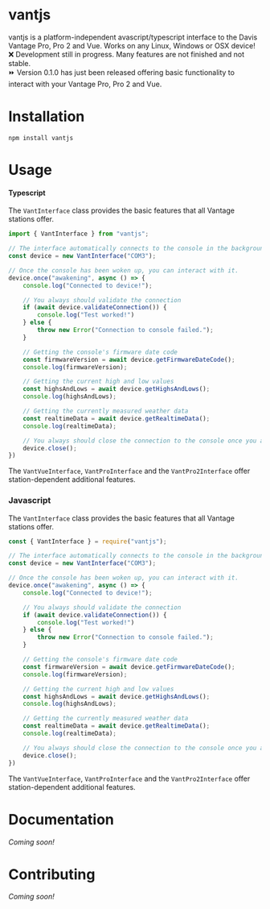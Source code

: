 # vantjs
vantjs is a platform-independent avascript/typescript interface to the Davis Vantage Pro, Pro 2 and Vue. Works on any Linux, Windows or OSX device! <br>
❌ Development still in progress. Many features are not finished and not stable.<br>
⏩ Version 0.1.0 has just been released offering basic functionality to interact with your Vantage Pro, Pro 2 and Vue.

# Installation
```
npm install vantjs
```

# Usage

#### Typescript

The `VantInterface` class provides the basic features that all Vantage stations offer.
```typescript
import { VantInterface } from "vantjs";

// The interface automatically connects to the console in the background and tries to wake it up.
const device = new VantInterface("COM3");

// Once the console has been woken up, you can interact with it.
device.once("awakening", async () => {
    console.log("Connected to device!");

    // You always should validate the connection
    if (await device.validateConnection()) {
        console.log("Test worked!")
    } else {
        throw new Error("Connection to console failed.");
    }

    // Getting the console's firmware date code
    const firmwareVersion = await device.getFirmwareDateCode();
    console.log(firmwareVersion);

    // Getting the current high and low values
    const highsAndLows = await device.getHighsAndLows();
    console.log(highsAndLows);

    // Getting the currently measured weather data
    const realtimeData = await device.getRealtimeData();
    console.log(realtimeData);

    // You always should close the connection to the console once you are done
    device.close();
})
```
The `VantVueInterface`, `VantProInterface` and the `VantPro2Interface` offer station-dependent additional features.

### Javascript
The `VantInterface` class provides the basic features that all Vantage stations offer.
```javascript
const { VantInterface } = require("vantjs");

// The interface automatically connects to the console in the background and tries to wake it up.
const device = new VantInterface("COM3");

// Once the console has been woken up, you can interact with it.
device.once("awakening", async () => {
    console.log("Connected to device!");

    // You always should validate the connection
    if (await device.validateConnection()) {
        console.log("Test worked!")
    } else {
        throw new Error("Connection to console failed.");
    }

    // Getting the console's firmware date code
    const firmwareVersion = await device.getFirmwareDateCode();
    console.log(firmwareVersion);

    // Getting the current high and low values
    const highsAndLows = await device.getHighsAndLows();
    console.log(highsAndLows);

    // Getting the currently measured weather data
    const realtimeData = await device.getRealtimeData();
    console.log(realtimeData);

    // You always should close the connection to the console once you are done
    device.close();
})
```
The `VantVueInterface`, `VantProInterface` and the `VantPro2Interface` offer station-dependent additional features.

# Documentation
_Coming soon!_

# Contributing

_Coming soon!_
